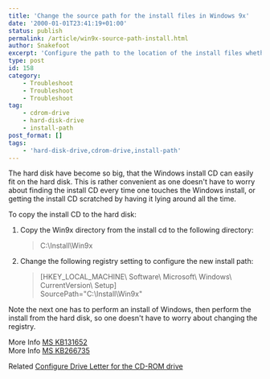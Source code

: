```yaml
---
title: 'Change the source path for the install files in Windows 9x'
date: '2000-01-01T23:41:19+01:00'
status: publish
permalink: /article/win9x-source-path-install.html
author: Snakefoot
excerpt: 'Configure the path to the location of the install files whether on CD-ROM or HDD.'
type: post
id: 158
category:
    - Troubleshoot
    - Troubleshoot
    - Troubleshoot
tag:
    - cdrom-drive
    - hard-disk-drive
    - install-path
post_format: []
tags:
    - 'hard-disk-drive,cdrom-drive,install-path'
---
```

The hard disk have become so big, that the Windows install CD can easily fit on the hard disk. This is rather convenient as one doesn't have to worry about finding the install CD every time one touches the Windows install, or getting the install CD scratched by having it lying around all the time.  
  
 To copy the install CD to the hard disk:

1. Copy the Win9x directory from the install cd to the following directory:
   > C:\\Install\\Win9x
2. Change the following registry setting to configure the new install path:
   > \[HKEY\_LOCAL\_MACHINE\\ Software\\ Microsoft\\ Windows\\ CurrentVersion\\ Setup\]  
   >  SourcePath="C:\\Install\\Win9x"
 
 Note the next one has to perform an install of Windows, then perform the install from the hard disk, so one doesn't have to worry about changing the registry.  
  
 More Info [MS KB131652](http://support.microsoft.com/kb/131652 "How to Change the Setup Source Path in Windows [Q131652]")  
 More Info [MS KB266735](http://support.microsoft.com/kb/266735 "How to Move Windows Me Installation (.cab) Files to Another Drive [Q266735]")  
  
 Related [Configure Drive Letter for the CD-ROM drive](/article/assign-drive-letter.html)  